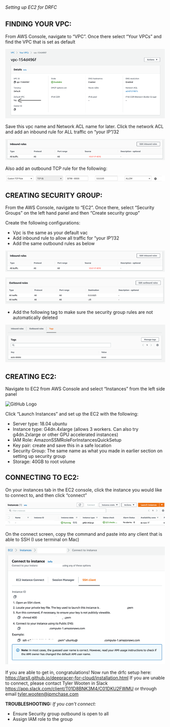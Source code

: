 ###### Setting up EC2 for DRFC

## FINDING YOUR VPC:

From AWS Console, navigate to “VPC”. Once there select “Your VPCs” and find the VPC that is set as default

 ![GitHub Logo](/images/vpc.png)

Save this vpc name and Network ACL name for later.
Click the network ACL and add an inbound rule for ALL traffic on “your IP”/32

 ![GitHub Logo](/images/inbound.png)

Also add an outbound TCP rule for the following:

 ![GitHub Logo](/images/upload_tcp.png)

## CREATING SECURITY GROUP:

From the AWS Console, navigate to “EC2”. Once there, select “Security Groups” on the left hand panel and then  “Create security group”

Create the following configurations:
*	Vpc is the same as your default vac
*	Add inbound rule to allow all traffic for “your IP”/32
*	Add the same outbound rules as below
 
 ![GitHub Logo](/images/inbound.png)

 ![GitHub Logo](/images/outbound.png)
 
* Add the following tag to make sure the security group rules are not automatically deleted

 ![GitHub Logo](/images/auto_delete.png)

## CREATING EC2:

Navigate to EC2 from AWS Console and select “Instances” from the left side panel

 ![GitHub Logo](/images/instance.png)

Click “Launch Instances” and set up the EC2 with the following:

*	Server type: 18.04 ubuntu
*	Instance type: G4dn.4xlarge  (allows 3 workers. Can also try g4dn.2xlarge or other GPU accelerated instances)
*	IAM Role: AmazonSSMRoleForInstancesQuickSetup
*	Key pair: create and save this in a safe location
*	Security Group: The same name as what you made in earlier section on setting up security group
*	Storage: 40GB to root volume

## CONNECTING TO EC2:

On your instances tab in the EC2 console, click the instance you would like to connect to, and then click “connect”

![GitHub Logo](/images/ec2.png)

On the connect screen, copy the command and paste into any client that is able to SSH (I use terminal on Mac)

 ![GitHub Logo](/images/connect.png)
 
If you are able to get in, congratulations! Now run the drfc setup here: https://larsll.github.io/deepracer-for-cloud/installation.html
If you are unable to connect, please contact Tyler Wooten in Slack https://app.slack.com/client/T01D8BNK3M4/C01DKU2FWMU or through email tyler.wooten@jpmchase.com

**TROUBLESHOOTING:**
*If you can't connect:*
* Ensure Security group outbound is open to all
* Assign IAM role to the group

